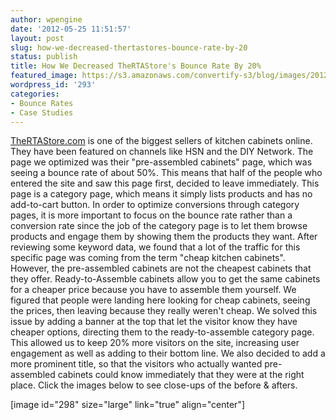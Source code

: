 ```yaml
---
author: wpengine
date: '2012-05-25 11:51:57'
layout: post
slug: how-we-decreased-thertastores-bounce-rate-by-20
status: publish
title: How We Decreased TheRTAStore's Bounce Rate By 20%
featured_image: https://s3.amazonaws.com/convertify-s3/blog/images/2012/05/Screen-Shot-2012-05-25-at-11.27.06-AM.png
wordpress_id: '293'
categories:
- Bounce Rates
- Case Studies
---
```


[TheRTAStore.com](http://thertastore.com) is one of the biggest sellers of kitchen cabinets online. They have been featured on channels like HSN and the DIY Network. The page we optimized was their "pre-assembled cabinets" page, which was seeing a bounce rate of about 50%. This means that half of the people who entered the site and saw this page first, decided to leave immediately. This page is a category page, which means it simply lists products and has no add-to-cart button. In order to optimize conversions through category pages, it is more important to focus on the bounce rate rather than a conversion rate since the job of the category page is to let them browse products and engage them by showing them the products they want. After reviewing some keyword data, we found that a lot of the traffic for this specific page was coming from the term "cheap kitchen cabinets". However, the pre-assembled cabinets are not the cheapest cabinets that they offer. Ready-to-Assemble cabinets allow you to get the same cabinets for a cheaper price because you have to assemble them yourself. We figured that people were landing here looking for cheap cabinets, seeing the prices, then leaving because they really weren't cheap. We solved this issue by adding a banner at the top that let the visitor know they have cheaper options, directing them to the ready-to-assemble category page. This allowed us to keep 20% more visitors on the site, increasing user engagement as well as adding to their bottom line. We also decided to add a more prominent title, so that the visitors who actually wanted pre-assembled cabinets could know immediately that they were at the right place. Click the images below to see close-ups of the before & afters.  
  
[image id="298" size="large" link="true" align="center"]  
  
 
